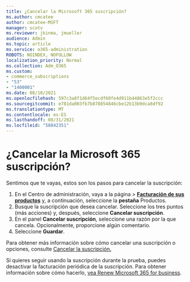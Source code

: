 ```yaml
---
title: ¿Cancelar la Microsoft 365 suscripción?
ms.author: cmcatee
author: cmcatee-MSFT
manager: scotv
ms.reviewer: jkinma, jmueller
audience: Admin
ms.topic: article
ms.service: o365-administration
ROBOTS: NOINDEX, NOFOLLOW
localization_priority: Normal
ms.collection: Adm_O365
ms.custom:
- commerce_subscriptions
- "53"
- "1400001"
ms.date: 08/10/2021
ms.openlocfilehash: 597c3a8f1d64f5ecdf60fe4d911b44863e5f2ccc
ms.sourcegitcommit: e781da003fb7b878854846cbe12b13b9dca8df92
ms.translationtype: MT
ms.contentlocale: es-ES
ms.lasthandoff: 08/31/2021
ms.locfileid: "58842351"
---
```

# <a name="canceling-your-microsoft-365-subscription"></a>¿Cancelar la Microsoft 365 suscripción?

Sentimos que te vayas, estos son los pasos para cancelar la suscripción:

1. En el Centro de administración, vaya a la página  >  **[Facturación de sus productos](https://go.microsoft.com/fwlink/p/?linkid=842054)** y, a continuación, seleccione la **pestaña** Productos.
2. Busque la suscripción que desea cancelar. Seleccione los tres puntos (más acciones) y, después, seleccione **Cancelar suscripción**.
3. En el panel **Cancelar suscripción**, seleccione una razón por la que cancela. Opcionalmente, proporcione algún comentario.
4. Seleccione **Guardar**.

Para obtener más información sobre cómo cancelar una suscripción o opciones, consulte [Cancelar la suscripción.](https://docs.microsoft.com/microsoft-365/commerce/subscriptions/cancel-your-subscription)

Si quieres seguir usando la suscripción durante la prueba, puedes desactivar la facturación periódica de la suscripción. Para obtener información sobre cómo hacerlo, [vea Renew Microsoft 365 for business](https://docs.microsoft.com/microsoft-365/commerce/subscriptions/renew-your-subscription).
